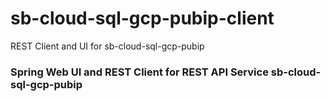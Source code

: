 # sb-cloud-sql-gcp-pubip-client
REST Client and UI for sb-cloud-sql-gcp-pubip

### Spring Web UI and REST Client for REST API Service sb-cloud-sql-gcp-pubip
